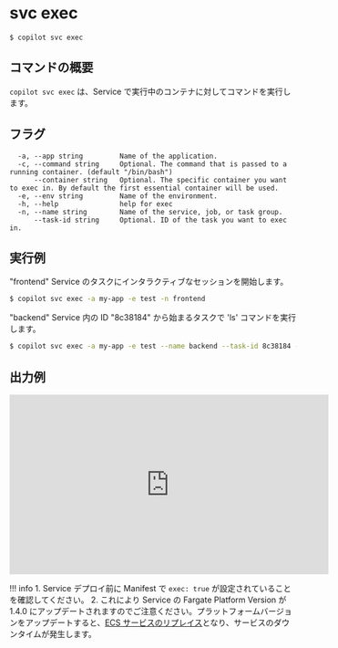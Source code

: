 # svc exec
```
$ copilot svc exec
```

## コマンドの概要
`copilot svc exec` は、Service で実行中のコンテナに対してコマンドを実行します。

## フラグ
```
  -a, --app string         Name of the application.
  -c, --command string     Optional. The command that is passed to a running container. (default "/bin/bash")
      --container string   Optional. The specific container you want to exec in. By default the first essential container will be used.
  -e, --env string         Name of the environment.
  -h, --help               help for exec
  -n, --name string        Name of the service, job, or task group.
      --task-id string     Optional. ID of the task you want to exec in.
```

## 実行例

"frontend" Service のタスクにインタラクティブなセッションを開始します。

```bash
$ copilot svc exec -a my-app -e test -n frontend
```

"backend" Service 内の ID "8c38184" から始まるタスクで 'ls' コマンドを実行します。

```bash
$ copilot svc exec -a my-app -e test --name backend --task-id 8c38184 --command "ls"
```

## 出力例

<iframe width="560" height="315" src="https://www.youtube.com/embed/Evrl9Vux31k" frameborder="0" allow="accelerometer; autoplay; clipboard-write; encrypted-media; gyroscope; picture-in-picture" allowfullscreen></iframe>

!!! info
    1. Service デプロイ前に Manifest で `exec: true` が設定されていることを確認してください。
    2. これにより Service の Fargate Platform Version が 1.4.0 にアップデートされますのでご注意ください。プラットフォームバージョンをアップデートすると、[ECS サービスのリプレイス](https://docs.aws.amazon.com/ja_jp/AWSCloudFormation/latest/UserGuide/aws-resource-ecs-service.html#cfn-ecs-service-platformversion)となり、サービスのダウンタイムが発生します。

